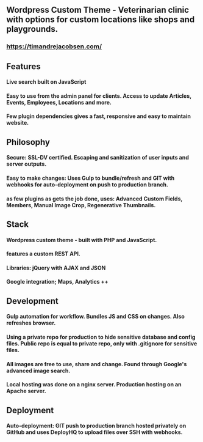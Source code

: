 ## Wordpress Custom Theme - Veterinarian clinic with options for custom locations like shops and playgrounds.
### https://timandrejacobsen.com/

## Features
#### Live search built on JavaScript
#### Easy to use from the admin panel for clients. Access to update Articles, Events, Employees, Locations and more.
#### Few plugin dependencies gives a fast, responsive and easy to maintain website.

## Philosophy
#### Secure: SSL-DV certified. Escaping and sanitization of user inputs and server outputs.
#### Easy to make changes: Uses Gulp to bundle/refresh and GIT with webhooks for auto-deployment on push to production branch.
#### as few plugins as gets the job done, uses: Advanced Custom Fields, Members, Manual Image Crop, Regenerative Thumbnails.

## Stack
#### Wordpress custom theme - built with PHP and JavaScript.
#### features a custom REST API.
#### Libraries: jQuery with AJAX and JSON
#### Google integration; Maps, Analytics ++

## Development
#### Gulp automation for workflow. Bundles JS and CSS on changes. Also refreshes browser.
#### Using a private repo for production to hide sensitive database and config files. Public repo is equal to private repo, only with .gitignore for sensitive files.
#### All images are free to use, share and change. Found through Google's advanced image search.
#### Local hosting was done on a nginx server. Production hosting on an Apache server.

## Deployment
#### Auto-deployment: GIT push to production branch hosted privately on GitHub and uses DeployHQ to upload files over SSH with webhooks.
